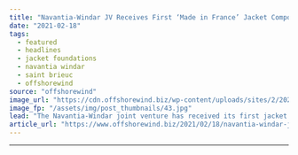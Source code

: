 ```yaml
---
title: "Navantia-Windar JV Receives First ‘Made in France’ Jacket Components for Saint-Brieuc OWF"
date: "2021-02-18"
tags: 
  - featured
  - headlines
  - jacket foundations
  - navantia windar
  - saint brieuc
  - offshorewind
source: "offshorewind"
image_url: "https://cdn.offshorewind.biz/wp-content/uploads/sites/2/2021/02/18112003/Navantia-Windar-Brest-jacket-components.jpg"
image_fp: "/assets/img/post_thumbnails/43.jpg"
lead: "The Navantia-Windar joint venture has received its first jacket foundation components for the Saint-Brieuc"
article_url: "https://www.offshorewind.biz/2021/02/18/navantia-windar-jv-receives-first-made-in-france-jacket-components-for-saint-brieuc-owf/"
---
```


---
